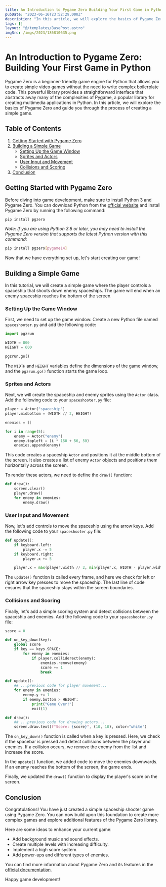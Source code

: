 ```yaml
---
title: An Introduction to Pygame Zero Building Your First Game in Python
pubDate: "2023-06-16T23:52:29.000Z"
description: "In this article, we will explore the basics of Pygame Zero and guide you through the process of creating a simple game"
tags: []
layout: "@/templates/BasePost.astro"
imgSrc: /imgs/2023/186810635.png
---
```

# An Introduction to Pygame Zero: Building Your First Game in Python

Pygame Zero is a beginner-friendly game engine for Python that allows you to create simple video games without the need to write complex boilerplate code. This powerful library provides a straightforward interface that abstracts away many of the complexities of Pygame, a popular library for creating multimedia applications in Python. In this article, we will explore the basics of Pygame Zero and guide you through the process of creating a simple game.

## Table of Contents

1. [Getting Started with Pygame Zero](#getting-started)
2. [Building a Simple Game](#building-a-simple-game)
     - [Setting Up the Game Window](#setting-up-the-game-window)
     - [Sprites and Actors](#sprites-and-actors)
     - [User Input and Movement](#user-input-and-movement)
     - [Collisions and Scoring](#collisions-and-scoring)
3. [Conclusion](#conclusion)

## Getting Started with Pygame Zero<a name="getting-started"></a>

Before diving into game development, make sure to install Python 3 and Pygame Zero. You can download Python from the [official website](https://www.python.org/downloads/) and install Pygame Zero by running the following command:

```bash
pip install pgzero
```

_Note: If you are using Python 3.8 or later, you may need to install the Pygame Zero version that supports the latest Python version with this command:_

```bash
pip install pgzero[pygame14]
```

Now that we have everything set up, let's start creating our game!

## Building a Simple Game<a name="building-a-simple-game"></a>

In this tutorial, we will create a simple game where the player controls a spaceship that shoots down enemy spaceships. The game will end when an enemy spaceship reaches the bottom of the screen.

### Setting Up the Game Window<a name="setting-up-the-game-window"></a>

First, we need to set up the game window. Create a new Python file named `spaceshooter.py` and add the following code:

```python
import pgzrun

WIDTH = 800
HEIGHT = 600

pgzrun.go()
```

The `WIDTH` and `HEIGHT` variables define the dimensions of the game window, and the `pgzrun.go()` function starts the game loop.

### Sprites and Actors<a name="sprites-and-actors"></a>

Next, we will create the spaceship and enemy sprites using the `Actor` class. Add the following code to your `spaceshooter.py` file:

```python
player = Actor("spaceship")
player.midbottom = (WIDTH // 2, HEIGHT)

enemies = []

for i in range(5):
    enemy = Actor("enemy")
    enemy.topleft = (i * 150 + 50, 50)
    enemies.append(enemy)
```

This code creates a spaceship `Actor` and positions it at the middle bottom of the screen. It also creates a list of enemy `Actor` objects and positions them horizontally across the screen.

To render these actors, we need to define the `draw()` function:

```python
def draw():
    screen.clear()
    player.draw()
    for enemy in enemies:
        enemy.draw()
```

### User Input and Movement<a name="user-input-and-movement"></a>

Now, let's add controls to move the spaceship using the arrow keys. Add the following code to your `spaceshooter.py` file:

```python
def update():
    if keyboard.left:
        player.x -= 5
    if keyboard.right:
        player.x += 5

    player.x = max(player.width // 2, min(player.x, WIDTH - player.width // 2))
```

The `update()` function is called every frame, and here we check for left or right arrow key presses to move the spaceship. The last line of code ensures that the spaceship stays within the screen boundaries.

### Collisions and Scoring<a name="collisions-and-scoring"></a>

Finally, let's add a simple scoring system and detect collisions between the spaceship and enemies. Add the following code to your `spaceshooter.py` file:

```python
score = 0

def on_key_down(key):
    global score
    if key == keys.SPACE:
        for enemy in enemies:
            if player.colliderect(enemy):
                enemies.remove(enemy)
                score += 1
                break

def update():
    ## ...previous code for player movement...
    for enemy in enemies:
        enemy.y += 1
        if enemy.bottom > HEIGHT:
            print("Game Over!")
            exit(1)

def draw():
    ## ...previous code for drawing actors...
    screen.draw.text(f"Score: {score}", (10, 10), color="white")
```

The `on_key_down()` function is called when a key is pressed. Here, we check if the spacebar is pressed and detect collisions between the player and enemies. If a collision occurs, we remove the enemy from the list and increase the score.

In the `update()` function, we added code to move the enemies downwards. If an enemy reaches the bottom of the screen, the game ends.

Finally, we updated the `draw()` function to display the player's score on the screen.

## Conclusion<a name="conclusion"></a>

Congratulations! You have just created a simple spaceship shooter game using Pygame Zero. You can now build upon this foundation to create more complex games and explore additional features of the Pygame Zero library.

Here are some ideas to enhance your current game:

- Add background music and sound effects.
- Create multiple levels with increasing difficulty.
- Implement a high score system.
- Add power-ups and different types of enemies.

You can find more information about Pygame Zero and its features in the [official documentation](https://pygame-zero.readthedocs.io/en/stable/).

Happy game development!
